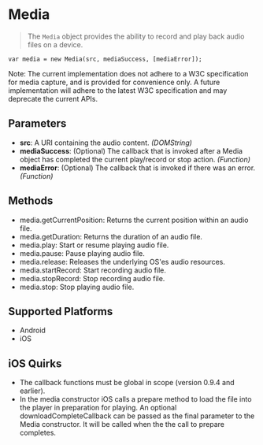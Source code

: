 Media
=====

> The `Media` object provides the ability to record and play back audio files on a device. 

    var media = new Media(src, mediaSuccess, [mediaError]);


Note: The current implementation does not adhere to a W3C specification for media capture, and is provided for convenience only.  A future implementation will adhere to the latest W3C specification and may deprecate the current APIs.

Parameters
----------

- __src__: A URI containing the audio content. _(DOMString)_
- __mediaSuccess__: (Optional) The callback that is invoked after a Media object has completed the current play/record or stop action. _(Function)_
- __mediaError__: (Optional) The callback that is invoked if there was an error. _(Function)_

Methods
-------

- media.getCurrentPosition: Returns the current position within an audio file.
- media.getDuration: Returns the duration of an audio file.
- media.play: Start or resume playing audio file.
- media.pause: Pause playing audio file.
- media.release: Releases the underlying OS'es audio resources.
- media.startRecord: Start recording audio file.
- media.stopRecord: Stop recording audio file.
- media.stop: Stop playing audio file.

Supported Platforms
-------------------

- Android
- iOS

iOS Quirks
----------
- The callback functions must be global in scope (version 0.9.4 and earlier).
- In the media constructor iOS calls a prepare method to load the file into the player in preparation for playing.  An optional downloadCompleteCallback can be passed as the final parameter to the Media constructor.  It will be called when the the call to prepare completes.  
